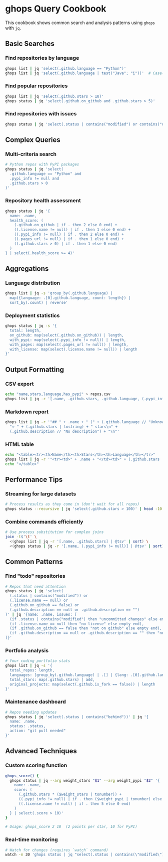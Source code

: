 # ghops Query Cookbook

This cookbook shows common search and analysis patterns using `ghops` with `jq`.

## Basic Searches

### Find repositories by language
```bash
ghops list | jq 'select(.github.language == "Python")'
ghops list | jq 'select(.github.language | test("Java"; "i"))'  # Case-insensitive
```

### Find popular repositories
```bash
ghops list | jq 'select(.github.stars > 10)'
ghops status | jq 'select(.github.on_github and .github.stars > 5)'
```

### Find repositories with issues
```bash
ghops status | jq 'select(.status | contains("modified") or contains("untracked"))'
```

## Complex Queries

### Multi-criteria search
```bash
# Python repos with PyPI packages
ghops status | jq 'select(
  .github.language == "Python" and 
  .pypi_info != null and 
  .github.stars > 0
)'
```

### Repository health assessment
```bash
ghops status | jq '{
  name: .name,
  health_score: (
    (.github.on_github | if . then 2 else 0 end) +
    ((.license.name != null) | if . then 1 else 0 end) +
    ((.pypi_info != null) | if . then 2 else 0 end) +
    ((.pages_url != null) | if . then 1 else 0 end) +
    ((.github.stars > 0) | if . then 1 else 0 end)
  )
} | select(.health_score >= 4)'
```

## Aggregations

### Language distribution
```bash
ghops list | jq -s 'group_by(.github.language) | 
  map({language: .[0].github.language, count: length}) | 
  sort_by(.count) | reverse'
```

### Deployment statistics
```bash
ghops status | jq -s '{
  total: length,
  on_github: map(select(.github.on_github)) | length,
  with_pypi: map(select(.pypi_info != null)) | length,
  with_pages: map(select(.pages_url != null)) | length,
  with_license: map(select(.license.name != null)) | length
}'
```

## Output Formatting

### CSV export
```bash
echo "name,stars,language,has_pypi" > repos.csv
ghops list | jq -r '[.name, .github.stars, .github.language, (.pypi_info != null)] | @csv' >> repos.csv
```

### Markdown report
```bash
ghops list | jq -r '"## " + .name + " (" + (.github.language // "Unknown") + ")\n" +
  "⭐ " + (.github.stars | tostring) + " stars\n" +
  (.github.description // "No description") + "\n"'
```

### HTML table
```bash
echo "<table><tr><th>Name</th><th>Stars</th><th>Language</th></tr>"
ghops list | jq -r '"<tr><td>" + .name + "</td><td>" + (.github.stars | tostring) + "</td><td>" + (.github.language // "") + "</td></tr>"'
echo "</table>"
```

## Performance Tips

### Streaming for large datasets
```bash
# Process results as they come in (don't wait for all repos)
ghops status --recursive | jq 'select(.github.stars > 100)' | head -10
```

### Combine commands efficiently
```bash
# Use process substitution for complex joins
join -t$'\t' \
  <(ghops list | jq -r '[.name, .github.stars] | @tsv' | sort) \
  <(ghops status | jq -r '[.name, (.pypi_info != null)] | @tsv' | sort)
```

## Common Patterns

### Find "todo" repositories
```bash
# Repos that need attention
ghops status | jq 'select(
  (.status | contains("modified")) or
  (.license.name == null) or
  (.github.on_github == false) or
  (.github.description == null or .github.description == "")
)' | jq '{name: .name, issues: [
  (if .status | contains("modified") then "uncommitted changes" else empty end),
  (if .license.name == null then "no license" else empty end),
  (if .github.on_github == false then "not on github" else empty end),
  (if .github.description == null or .github.description == "" then "no description" else empty end)
]}'
```

### Portfolio analysis
```bash
# Your coding portfolio stats
ghops list | jq -s '{
  total_repos: length,
  languages: [group_by(.github.language) | .[] | {lang: .[0].github.language, count: length}],
  total_stars: map(.github.stars) | add,
  original_projects: map(select(.github.is_fork == false)) | length
}'
```

### Maintenance dashboard
```bash
# Repos needing updates
ghops status | jq 'select(.status | contains("behind"))' | jq '{
  name: .name,
  status: .status,
  action: "git pull needed"
}'
```

## Advanced Techniques

### Custom scoring function
```bash
ghops_score() {
  ghops status | jq --arg weight_stars "$1" --arg weight_pypi "$2" '{
    name: .name,
    score: (
      (.github.stars * ($weight_stars | tonumber)) +
      ((.pypi_info != null) | if . then ($weight_pypi | tonumber) else 0 end) +
      ((.license.name != null) | if . then 5 else 0 end)
    )
  } | select(.score > 10)'
}

# Usage: ghops_score 2 10  (2 points per star, 10 for PyPI)
```

### Real-time monitoring
```bash
# Watch for changes (requires `watch` command)
watch -n 30 'ghops status | jq "select(.status | contains(\"modified\"))" | jq -r ".name + \": \" + .status"'
```

